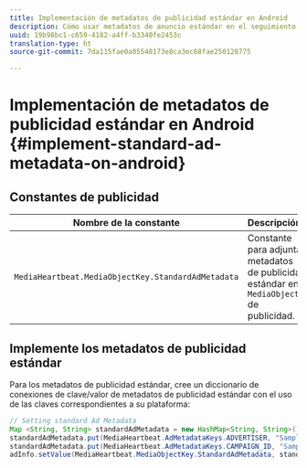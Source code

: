 ```yaml
---
title: Implementación de metadatos de publicidad estándar en Android
description: Cómo usar metadatos de anuncio estándar en el seguimiento de anuncios en Android.
uuid: 19b98bc1-c659-4182-a4ff-b3340fe2453c
translation-type: ht
source-git-commit: 7da115fae0a05548173e8ca3ec68fae250128775

---
```



# Implementación de metadatos de publicidad estándar en Android {#implement-standard-ad-metadata-on-android}

## Constantes de publicidad

| Nombre de la constante | Descripción   |
|---|---|
| `MediaHeartbeat.MediaObjectKey.StandardAdMetadata` | Constante para adjuntar metadatos de publicidad estándar en `MediaObject` de publicidad. |

## Implemente los metadatos de publicidad estándar

Para los metadatos de publicidad estándar, cree un diccionario de conexiones de clave/valor de metadatos de publicidad estándar con el uso de las claves correspondientes a su plataforma:

```java
// Setting standard Ad Metadata 
Map <String, String> standardAdMetadata = new HashMap<String, String>(); 
standardAdMetadata.put(MediaHeartbeat.AdMetadataKeys.ADVERTISER, "Sample Advertiser"); 
standardAdMetadata.put(MediaHeartbeat.AdMetadataKeys.CAMPAIGN_ID, "Sample Campaign"); 
adInfo.setValue(MediaHeartbeat.MediaObjectKey.StandardAdMetadata, standardAdMetadata); 
```

